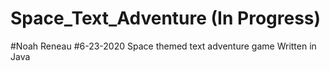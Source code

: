 # Space_Text_Adventure (In Progress)
#Noah Reneau
#6-23-2020
Space themed text adventure game
Written in Java
